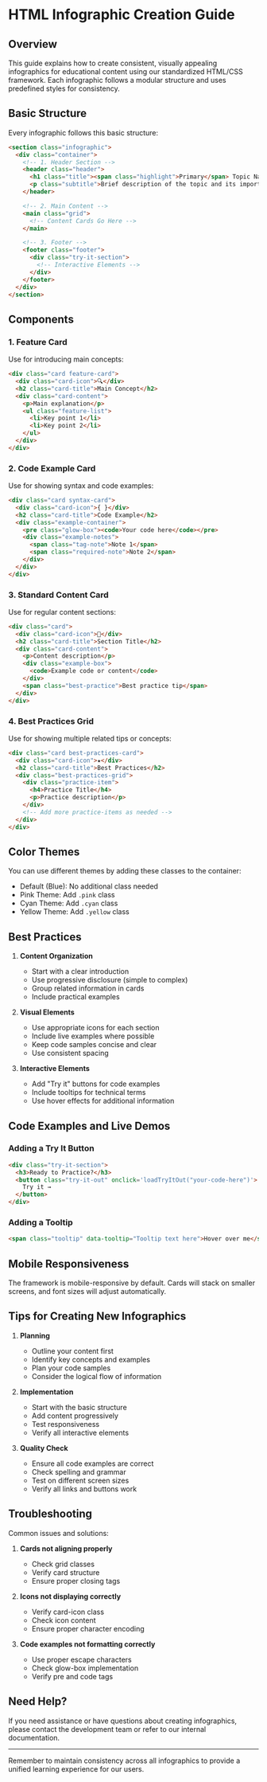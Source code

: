 # HTML Infographic Creation Guide

## Overview

This guide explains how to create consistent, visually appealing infographics for educational content using our standardized HTML/CSS framework. Each infographic follows a modular structure and uses predefined styles for consistency.

## Basic Structure

Every infographic follows this basic structure:

```html
<section class="infographic">
  <div class="container">
    <!-- 1. Header Section -->
    <header class="header">
      <h1 class="title"><span class="highlight">Primary</span> Topic Name</h1>
      <p class="subtitle">Brief description of the topic and its importance</p>
    </header>

    <!-- 2. Main Content -->
    <main class="grid">
      <!-- Content Cards Go Here -->
    </main>

    <!-- 3. Footer -->
    <footer class="footer">
      <div class="try-it-section">
        <!-- Interactive Elements -->
      </div>
    </footer>
  </div>
</section>
```

## Components

### 1. Feature Card

Use for introducing main concepts:

```html
<div class="card feature-card">
  <div class="card-icon">🔍</div>
  <h2 class="card-title">Main Concept</h2>
  <div class="card-content">
    <p>Main explanation</p>
    <ul class="feature-list">
      <li>Key point 1</li>
      <li>Key point 2</li>
    </ul>
  </div>
</div>
```

### 2. Code Example Card

Use for showing syntax and code examples:

```html
<div class="card syntax-card">
  <div class="card-icon">{ }</div>
  <h2 class="card-title">Code Example</h2>
  <div class="example-container">
    <pre class="glow-box"><code>Your code here</code></pre>
    <div class="example-notes">
      <span class="tag-note">Note 1</span>
      <span class="required-note">Note 2</span>
    </div>
  </div>
</div>
```

### 3. Standard Content Card

Use for regular content sections:

```html
<div class="card">
  <div class="card-icon">📝</div>
  <h2 class="card-title">Section Title</h2>
  <div class="card-content">
    <p>Content description</p>
    <div class="example-box">
      <code>Example code or content</code>
    </div>
    <span class="best-practice">Best practice tip</span>
  </div>
</div>
```

### 4. Best Practices Grid

Use for showing multiple related tips or concepts:

```html
<div class="card best-practices-card">
  <div class="card-icon">★</div>
  <h2 class="card-title">Best Practices</h2>
  <div class="best-practices-grid">
    <div class="practice-item">
      <h4>Practice Title</h4>
      <p>Practice description</p>
    </div>
    <!-- Add more practice-items as needed -->
  </div>
</div>
```

## Color Themes

You can use different themes by adding these classes to the container:

- Default (Blue): No additional class needed
- Pink Theme: Add `.pink` class
- Cyan Theme: Add `.cyan` class
- Yellow Theme: Add `.yellow` class

## Best Practices

1. **Content Organization**

   - Start with a clear introduction
   - Use progressive disclosure (simple to complex)
   - Group related information in cards
   - Include practical examples

2. **Visual Elements**

   - Use appropriate icons for each section
   - Include live examples where possible
   - Keep code samples concise and clear
   - Use consistent spacing

3. **Interactive Elements**
   - Add "Try it" buttons for code examples
   - Include tooltips for technical terms
   - Use hover effects for additional information

## Code Examples and Live Demos

### Adding a Try It Button

```html
<div class="try-it-section">
  <h3>Ready to Practice?</h3>
  <button class="try-it-out" onclick='loadTryItOut("your-code-here")'>
    Try it →
  </button>
</div>
```

### Adding a Tooltip

```html
<span class="tooltip" data-tooltip="Tooltip text here">Hover over me</span>
```

## Mobile Responsiveness

The framework is mobile-responsive by default. Cards will stack on smaller screens, and font sizes will adjust automatically.

## Tips for Creating New Infographics

1. **Planning**

   - Outline your content first
   - Identify key concepts and examples
   - Plan your code samples
   - Consider the logical flow of information

2. **Implementation**

   - Start with the basic structure
   - Add content progressively
   - Test responsiveness
   - Verify all interactive elements

3. **Quality Check**
   - Ensure all code examples are correct
   - Check spelling and grammar
   - Test on different screen sizes
   - Verify all links and buttons work

## Troubleshooting

Common issues and solutions:

1. **Cards not aligning properly**

   - Check grid classes
   - Verify card structure
   - Ensure proper closing tags

2. **Icons not displaying correctly**

   - Verify card-icon class
   - Check icon content
   - Ensure proper character encoding

3. **Code examples not formatting correctly**
   - Use proper escape characters
   - Check glow-box implementation
   - Verify pre and code tags

## Need Help?

If you need assistance or have questions about creating infographics, please contact the development team or refer to our internal documentation.

---

Remember to maintain consistency across all infographics to provide a unified learning experience for our users.
